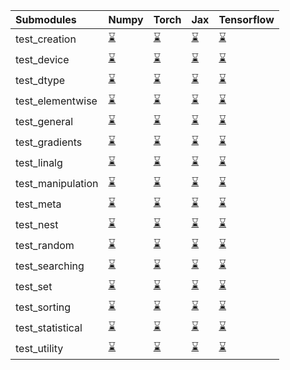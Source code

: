 | Submodules        | Numpy                                                                                                                           | Torch                                                                                                                           | Jax                                                                                                                             | Tensorflow                                                                                                                      |
|:------------------|:--------------------------------------------------------------------------------------------------------------------------------|:--------------------------------------------------------------------------------------------------------------------------------|:--------------------------------------------------------------------------------------------------------------------------------|:--------------------------------------------------------------------------------------------------------------------------------|
| test_creation     | <a href="https://github.com/unifyai/ivy/runs/7949230212?check_suite_focus=true" rel="noopener noreferrer" target="_blank">⌛</a> | <a href="https://github.com/unifyai/ivy/runs/7949232576?check_suite_focus=true" rel="noopener noreferrer" target="_blank">⌛</a> | <a href="https://github.com/unifyai/ivy/runs/7949235496?check_suite_focus=true" rel="noopener noreferrer" target="_blank">⌛</a> | <a href="https://github.com/unifyai/ivy/runs/7949238001?check_suite_focus=true" rel="noopener noreferrer" target="_blank">⌛</a> |
| test_device       | <a href="https://github.com/unifyai/ivy/runs/7949230339?check_suite_focus=true" rel="noopener noreferrer" target="_blank">⌛</a> | <a href="https://github.com/unifyai/ivy/runs/7949232739?check_suite_focus=true" rel="noopener noreferrer" target="_blank">⌛</a> | <a href="https://github.com/unifyai/ivy/runs/7949235620?check_suite_focus=true" rel="noopener noreferrer" target="_blank">⌛</a> | <a href="https://github.com/unifyai/ivy/runs/7949238138?check_suite_focus=true" rel="noopener noreferrer" target="_blank">⌛</a> |
| test_dtype        | <a href="https://github.com/unifyai/ivy/runs/7949230474?check_suite_focus=true" rel="noopener noreferrer" target="_blank">⌛</a> | <a href="https://github.com/unifyai/ivy/runs/7949232876?check_suite_focus=true" rel="noopener noreferrer" target="_blank">⌛</a> | <a href="https://github.com/unifyai/ivy/runs/7949235768?check_suite_focus=true" rel="noopener noreferrer" target="_blank">⌛</a> | <a href="https://github.com/unifyai/ivy/runs/7949238275?check_suite_focus=true" rel="noopener noreferrer" target="_blank">⌛</a> |
| test_elementwise  | <a href="https://github.com/unifyai/ivy/runs/7949230645?check_suite_focus=true" rel="noopener noreferrer" target="_blank">⌛</a> | <a href="https://github.com/unifyai/ivy/runs/7949233009?check_suite_focus=true" rel="noopener noreferrer" target="_blank">⌛</a> | <a href="https://github.com/unifyai/ivy/runs/7949235927?check_suite_focus=true" rel="noopener noreferrer" target="_blank">⌛</a> | <a href="https://github.com/unifyai/ivy/runs/7949238389?check_suite_focus=true" rel="noopener noreferrer" target="_blank">⌛</a> |
| test_general      | <a href="https://github.com/unifyai/ivy/runs/7949230764?check_suite_focus=true" rel="noopener noreferrer" target="_blank">⌛</a> | <a href="https://github.com/unifyai/ivy/runs/7949233144?check_suite_focus=true" rel="noopener noreferrer" target="_blank">⌛</a> | <a href="https://github.com/unifyai/ivy/runs/7949236086?check_suite_focus=true" rel="noopener noreferrer" target="_blank">⌛</a> | <a href="https://github.com/unifyai/ivy/runs/7949238500?check_suite_focus=true" rel="noopener noreferrer" target="_blank">⌛</a> |
| test_gradients    | <a href="https://github.com/unifyai/ivy/runs/7949230911?check_suite_focus=true" rel="noopener noreferrer" target="_blank">⌛</a> | <a href="https://github.com/unifyai/ivy/runs/7949233296?check_suite_focus=true" rel="noopener noreferrer" target="_blank">⌛</a> | <a href="https://github.com/unifyai/ivy/runs/7949236260?check_suite_focus=true" rel="noopener noreferrer" target="_blank">⌛</a> | <a href="https://github.com/unifyai/ivy/runs/7949238614?check_suite_focus=true" rel="noopener noreferrer" target="_blank">⌛</a> |
| test_linalg       | <a href="https://github.com/unifyai/ivy/runs/7949231029?check_suite_focus=true" rel="noopener noreferrer" target="_blank">⌛</a> | <a href="https://github.com/unifyai/ivy/runs/7949233472?check_suite_focus=true" rel="noopener noreferrer" target="_blank">⌛</a> | <a href="https://github.com/unifyai/ivy/runs/7949236437?check_suite_focus=true" rel="noopener noreferrer" target="_blank">⌛</a> | <a href="https://github.com/unifyai/ivy/runs/7949238747?check_suite_focus=true" rel="noopener noreferrer" target="_blank">⌛</a> |
| test_manipulation | <a href="https://github.com/unifyai/ivy/runs/7949231160?check_suite_focus=true" rel="noopener noreferrer" target="_blank">⌛</a> | <a href="https://github.com/unifyai/ivy/runs/7949233704?check_suite_focus=true" rel="noopener noreferrer" target="_blank">⌛</a> | <a href="https://github.com/unifyai/ivy/runs/7949236617?check_suite_focus=true" rel="noopener noreferrer" target="_blank">⌛</a> | <a href="https://github.com/unifyai/ivy/runs/7949238876?check_suite_focus=true" rel="noopener noreferrer" target="_blank">⌛</a> |
| test_meta         | <a href="https://github.com/unifyai/ivy/runs/7949231297?check_suite_focus=true" rel="noopener noreferrer" target="_blank">⌛</a> | <a href="https://github.com/unifyai/ivy/runs/7949233915?check_suite_focus=true" rel="noopener noreferrer" target="_blank">⌛</a> | <a href="https://github.com/unifyai/ivy/runs/7949236788?check_suite_focus=true" rel="noopener noreferrer" target="_blank">⌛</a> | <a href="https://github.com/unifyai/ivy/runs/7949239030?check_suite_focus=true" rel="noopener noreferrer" target="_blank">⌛</a> |
| test_nest         | <a href="https://github.com/unifyai/ivy/runs/7949231438?check_suite_focus=true" rel="noopener noreferrer" target="_blank">⌛</a> | <a href="https://github.com/unifyai/ivy/runs/7949234257?check_suite_focus=true" rel="noopener noreferrer" target="_blank">⌛</a> | <a href="https://github.com/unifyai/ivy/runs/7949236962?check_suite_focus=true" rel="noopener noreferrer" target="_blank">⌛</a> | <a href="https://github.com/unifyai/ivy/runs/7949239162?check_suite_focus=true" rel="noopener noreferrer" target="_blank">⌛</a> |
| test_random       | <a href="https://github.com/unifyai/ivy/runs/7949231580?check_suite_focus=true" rel="noopener noreferrer" target="_blank">⌛</a> | <a href="https://github.com/unifyai/ivy/runs/7949234466?check_suite_focus=true" rel="noopener noreferrer" target="_blank">⌛</a> | <a href="https://github.com/unifyai/ivy/runs/7949237113?check_suite_focus=true" rel="noopener noreferrer" target="_blank">⌛</a> | <a href="https://github.com/unifyai/ivy/runs/7949239285?check_suite_focus=true" rel="noopener noreferrer" target="_blank">⌛</a> |
| test_searching    | <a href="https://github.com/unifyai/ivy/runs/7949231774?check_suite_focus=true" rel="noopener noreferrer" target="_blank">⌛</a> | <a href="https://github.com/unifyai/ivy/runs/7949234634?check_suite_focus=true" rel="noopener noreferrer" target="_blank">⌛</a> | <a href="https://github.com/unifyai/ivy/runs/7949237238?check_suite_focus=true" rel="noopener noreferrer" target="_blank">⌛</a> | <a href="https://github.com/unifyai/ivy/runs/7949239456?check_suite_focus=true" rel="noopener noreferrer" target="_blank">⌛</a> |
| test_set          | <a href="https://github.com/unifyai/ivy/runs/7949231923?check_suite_focus=true" rel="noopener noreferrer" target="_blank">⌛</a> | <a href="https://github.com/unifyai/ivy/runs/7949234849?check_suite_focus=true" rel="noopener noreferrer" target="_blank">⌛</a> | <a href="https://github.com/unifyai/ivy/runs/7949237410?check_suite_focus=true" rel="noopener noreferrer" target="_blank">⌛</a> | <a href="https://github.com/unifyai/ivy/runs/7949239574?check_suite_focus=true" rel="noopener noreferrer" target="_blank">⌛</a> |
| test_sorting      | <a href="https://github.com/unifyai/ivy/runs/7949232092?check_suite_focus=true" rel="noopener noreferrer" target="_blank">⌛</a> | <a href="https://github.com/unifyai/ivy/runs/7949235042?check_suite_focus=true" rel="noopener noreferrer" target="_blank">⌛</a> | <a href="https://github.com/unifyai/ivy/runs/7949237551?check_suite_focus=true" rel="noopener noreferrer" target="_blank">⌛</a> | <a href="https://github.com/unifyai/ivy/runs/7949239710?check_suite_focus=true" rel="noopener noreferrer" target="_blank">⌛</a> |
| test_statistical  | <a href="https://github.com/unifyai/ivy/runs/7949232257?check_suite_focus=true" rel="noopener noreferrer" target="_blank">⌛</a> | <a href="https://github.com/unifyai/ivy/runs/7949235193?check_suite_focus=true" rel="noopener noreferrer" target="_blank">⌛</a> | <a href="https://github.com/unifyai/ivy/runs/7949237718?check_suite_focus=true" rel="noopener noreferrer" target="_blank">⌛</a> | <a href="https://github.com/unifyai/ivy/runs/7949239832?check_suite_focus=true" rel="noopener noreferrer" target="_blank">⌛</a> |
| test_utility      | <a href="https://github.com/unifyai/ivy/runs/7949232420?check_suite_focus=true" rel="noopener noreferrer" target="_blank">⌛</a> | <a href="https://github.com/unifyai/ivy/runs/7949235322?check_suite_focus=true" rel="noopener noreferrer" target="_blank">⌛</a> | <a href="https://github.com/unifyai/ivy/runs/7949237884?check_suite_focus=true" rel="noopener noreferrer" target="_blank">⌛</a> | <a href="https://github.com/unifyai/ivy/runs/7949239955?check_suite_focus=true" rel="noopener noreferrer" target="_blank">⌛</a> |